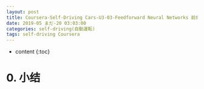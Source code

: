 ```yaml
---
layout: post
title: Coursera-Self-Driving Cars-U3-03-Feedforward Neural Networks 前向神经网络
date: 2019-05 まだ-20 03:03:00
categories: self-driving(自動運転)
tags: self-driving Coursera
---
```

* content
{:toc}

# 0. 小结
